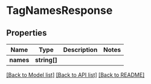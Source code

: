# TagNamesResponse

## Properties
| Name      | Type         | Description | Notes |
| --------- | ------------ | ----------- | ----- |
| **names** | **string[]** |             |

[[Back to Model list]](../../README.md#documentation-for-models) [[Back to API list]](../../README.md#documentation-for-api-endpoints) [[Back to README]](../../README.md)
